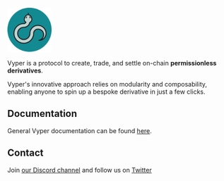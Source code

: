 [<img alt="Vyper Protocol" src="https://github.com/vyper-protocol/branding/blob/main/medium-logo.png" width="100" />](https://vyperprotocol.io)

Vyper is a protocol to create, trade, and settle on-chain **permissionless derivatives**.

Vyper's innovative approach relies on modularity and composability, enabling anyone to spin up a bespoke derivative in just a few clicks. 

## Documentation

General Vyper documentation can be found [here](https://docs.vyperprotocol.io/).

## Contact

Join [our Discord channel](https://discord.com/invite/DuXVSgjmuW) and follow us on [Twitter](https://twitter.com/VyperProtocol)
